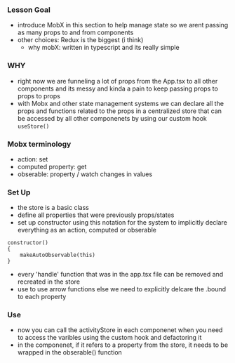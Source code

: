 ### Lesson Goal
- introduce MobX in this section to help manage state so we arent passing as many props to and from components 
- other choices: Redux is the biggest (i think)
    - why mobX: written in typescript and its really simple 

### WHY 
- right now we are funneling a lot of props from the App.tsx to all other components and its messy and kinda a pain to keep passing props to props to props
- with Mobx and other state management systems we can declare all the props and functions related to the props in a centralized store 
  that can be accessed by all other componenets by using our custom hook `useStore()`

### Mobx terminology 
- action: set
- computed property: get
- obserable: property / watch changes in values

### Set Up
- the store is a basic class
- define all properties that were previously props/states 
- set up constructor using this notation for the system to implicitly declare everything as an action, computed or obserable
```
constructor() 
{
    makeAutoObservable(this)
}
```
- every 'handle' function that was in the app.tsx file can be removed and recreated in the store
-   use to use arrow functions else we need to explicitly delcare the .bound to each property


### Use
- now you can call the activityStore in each componenet when you need to access the varibles using the custom hook and defactoring it 
- in the componenet, if it refers to a property from the store, it needs to be wrapped in the obserable() function


